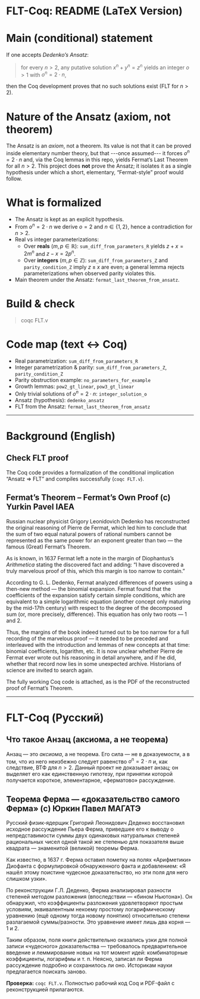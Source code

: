 # FLT-Coq: README (LaTeX Version)

# Main (conditional) statement
If one accepts *Dedenko’s Ansatz*:
> for every $n>2$, any putative solution $x^n+y^n=z^n$ yields an integer $o>1$ with $o^n=2\cdot n$,

then the Coq development proves that no such solutions exist (FLT for $n>2$).

# Nature of the Ansatz (axiom, not theorem)
The Ansatz is an *axiom*, not a theorem. Its value is not that it can be proved inside elementary number theory, but that ---once assumed--- it forces $o^n=2\cdot n$ and, via the Coq lemmas in this repo, yields Fermat’s Last Theorem for all $n>2$.
This project does **not** prove the Ansatz; it isolates it as a single hypothesis under which a short, elementary, “Fermat-style” proof would follow.

# What is formalized
*   The Ansatz is kept as an explicit hypothesis.
*   From $o^n=2\cdot n$ we derive $o=2$ and $n\in\{1,2\}$, hence a contradiction for $n>2$.
*   Real vs integer parameterizations:
    *   Over **reals** ($m,p\in\mathbb{R}$): `sum_diff_from_parameters_R` yields $z+x=2m^n$ and $z-x=2p^n$.
    *   Over **integers** ($m,p\in\mathbb{Z}$): `sum_diff_from_parameters_Z` and `parity_condition_Z` imply $z\pm x$ are even; a general lemma rejects parameterizations when observed parity violates this.
*   Main theorem under the Ansatz: `fermat_last_theorem_from_ansatz`.

# Build & check
> coqc FLT.v

# Code map (text ↔ Coq)
*   Real parametrization: `sum_diff_from_parameters_R`
*   Integer parametrization & parity: `sum_diff_from_parameters_Z`, `parity_condition_Z`
*   Parity obstruction example: `no_parameters_for_example`
*   Growth lemmas: `pow2_gt_linear`, `pow3_gt_linear`
*   Only trivial solutions of $o^n=2\cdot n$: `integer_solution_o`
*   Ansatz (hypothesis): `dedenko_ansatz`
*   FLT from the Ansatz: `fermat_last_theorem_from_ansatz`

---

# Background (English)

## Check FLT proof
The Coq code provides a formalization of the conditional implication “Ansatz ⇒ FLT” and compiles successfully (`coqc FLT.v`).

## Fermat’s Theorem – Fermat’s Own Proof (c) Yurkin Pavel IAEA
Russian nuclear physicist Grigory Leonidovich Dedenko has reconstructed the original reasoning of Pierre de Fermat, which led him to conclude that the sum of two equal natural powers of rational numbers cannot be represented as the same power for an exponent greater than two — the famous (Great) Fermat’s Theorem.

As is known, in 1637 Fermat left a note in the margin of Diophantus’s *Arithmetica* stating the discovered fact and adding: “I have discovered a truly marvelous proof of this, which this margin is too narrow to contain.”

According to G. L. Dedenko, Fermat analyzed differences of powers using a then-new method — the binomial expansion. Fermat found that the coefficients of the expansion satisfy certain simple conditions, which are equivalent to a simple logarithmic equation (another concept only maturing by the mid-17th century) with respect to the degree of the decomposed sum (or, more precisely, difference). This equation has only two roots — $1$ and $2$.

Thus, the margins of the book indeed turned out to be too narrow for a full recording of the marvelous proof — it needed to be preceded and interleaved with the introduction and lemmas of new concepts at that time: binomial coefficients, logarithm, etc. It is now unclear whether Pierre de Fermat ever wrote out his reasoning in detail anywhere, and if he did, whether that record now lies in some unexpected archive. Historians of science are invited to search again.

The fully working Coq code is attached, as is the PDF of the reconstructed proof of Fermat’s Theorem.

---

# FLT-Coq (Русский)

## Что такое Анзац (аксиома, а не теорема)
Анзац — это *аксиома*, а не теорема. Его сила — не в доказуемости, а в том, что из него неизбежно следует равенство $o^n=2\cdot n$ и, как следствие, ВТФ для $n>2$.
Данный проект не доказывает анзац; он выделяет его как единственную гипотезу, при принятии которой получается короткое, элементарное, «ферматово» рассуждение.

## Теорема Ферма — «доказательство самого Ферма» (c) Юркин Павел МАГАТЭ
Русский физик-ядерщик Григорий Леонидович Деденко восстановил исходное рассуждение Пьера Ферма, приведшее его к выводу о непредставимости суммы двух одинаковых натуральных степеней рациональных чисел одной такой же степенью для показателя выше квадрата — знаменитой (великой) теоремы Ферма.

Как известно, в 1637 г. Ферма оставил пометку на полях «Арифметики» Диофанта с формулировкой обнаруженного факта и добавлением: «Я нашёл этому поистине чудесное доказательство, но эти поля для него слишком узки».

По реконструкции Г.Л. Деденко, Ферма анализировал разности степеней методом разложения (впоследствии — «бином Ньютона»). Он обнаружил, что коэффициенты разложения удовлетворяют простым условиям, эквивалентным некоему простому логарифмическому уравнению (ещё одному тогда новому понятию) относительно степени разлагаемой суммы/разности. Это уравнение имеет лишь два корня — $1$ и $2$.

Таким образом, поля книги действительно оказались узки для полной записи «чудесного» доказательства — требовалось предварительное введение и леммирование новых на тот момент идей: комбинаторные коэффициенты, логарифмы и т. п. Неясно, записал ли Ферма рассуждение подробно и сохранилось ли оно. Историкам науки предлагается поискать заново.

**Проверка:** `coqc FLT.v`.
Полностью рабочий код Coq и PDF-файл с реконструкцией прилагаются.